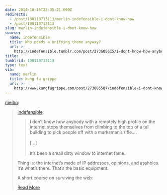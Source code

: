 ```yaml
---
date: 2014-10-15T22:35:21.000Z
redirects:
  - /post/100110713113/merlin-indefensible-i-dont-know-how
  - /post/100110713113
slug: merlin-indefensible-i-dont-know-how
source:
  name: indefensible
  title: Who needs a unifying theme anyway?
  url: >-
    http://indefensible.tumblr.com/post/273605615/i-dont-know-how-anybody-with-a-remotely-high
title: ''
tumblrid: 100110713113
type: text
via:
  name: merlin
  title: kung fu grippe
  url: >-
    http://www.kungfugrippe.com/post/273685587/indefensible-i-dont-know-how-anybody-with-a
---
```

<p><a href="http://www.kungfugrippe.com/post/273685587/indefensible-i-dont-know-how-anybody-with-a" class="tumblr_blog">merlin</a>:</p>

<blockquote>
<p><a href="http://indefensible.me/post/273605615/i-dont-know-how-anybody-with-a-remotely-high-profile" class="tumblr_blog">indefensible</a>:</p>

<blockquote>
  <p>I don’t know how anybody with a remotely high profile on the internet stops themselves from climbing to the top of a tall building to pick people off with a marksman’s rifle….<br/><br/>
  […]<br/><br/>
  It’s been a small dirty window to internet fame.</p>
</blockquote>

<p>Thing is: the internet’s made of IP addresses, opinions, and assholes. It’s what’s there. That’s the basic equipment.</p>

<p>A short course on surviving the web:</p>

<p><a href="http://www.kungfugrippe.com/post/273685587/indefensible-i-dont-know-how-anybody-with-a">Read More</a></p></blockquote>
